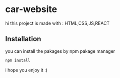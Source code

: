 # car-website

hi
this project is made with : HTML,CSS,JS,REACT

## Installation 
you can install the pakages by npm pakage manager 

```bash
npm install
```

i hope you enjoy it :)
